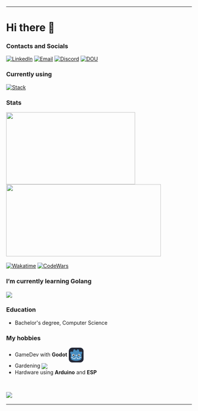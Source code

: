 

---

<h1 align="left">Hi there 👋</h1> 

<h3 align="left">Contacts and Socials</h3>

[![LinkedIn](https://img.shields.io/badge/LinkedIn-0077B5?style=for-the-badge&logo=linkedin&logoColor=white)](https://www.linkedin.com/in/kostiantyn-mininkov/)
[![Email](https://img.shields.io/badge/Gmail-D14836?style=for-the-badge&logo=gmail&logoColor=white)](mailto:mininkov1337@gmail.com)
[![Discord](https://img.shields.io/badge/Discord-7289DA?style=for-the-badge&logo=discord&logoColor=white)](https://discord.com/users/wordllban)
[![DOU](https://s.dou.ua/assets/img/favicon32.png)](https://dou.ua/users/kostiantyn-mininkov/)

<h3>Currently using</h3>

[![Stack](https://skillicons.dev/icons?i=ts,golang,react,nodejs,nestjs,electron,next,graphql,tailwind,mui,docker)](https://skillicons.dev)

<h3>Stats</h3>

<span align="start">
  <img align="left" src="https://wordllban-readme-stats.vercel.app/api/top-langs/?username=wordllban&size_weight=0&count_weight=1&layout=compact&theme=jolly" height="195" width="350"/>
  <img src="https://wordllban-readme-stats.vercel.app/api?username=Wordllban&show_icons=true&theme=jolly" height="195" width="420"/>
</span>

[![Wakatime](https://wakatime.com/badge/user/01a20e69-26f7-4f31-bdbc-15299317e534.svg)](https://wakatime.com/@01a20e69-26f7-4f31-bdbc-15299317e534)
[![CodeWars](https://www.codewars.com/users/Wordllban/badges/micro)](https://www.codewars.com/users/Wordllban)


<h3>I’m currently learning Golang</h3>
<img align="center" src="https://github.com/Wordllban/wordllban/assets/74874576/32f6484b-c9f4-42f7-93d0-1712ee3fddaa" height="100"/>


<h3>Education</h3>

+ Bachelor's degree, Computer Science


<h3>My hobbies</h3>

+ GameDev with <strong>Godot</strong> <img align="center" src="https://github.com/tandpfun/skill-icons/blob/main/icons/Godot-Dark.svg" height="40"/>
+ Gardening <img align="center" src="https://github.com/Wordllban/wordllban/assets/74874576/1853a5c2-b728-4f09-8d09-e8b2fa51f80a" height="38"/>
+ Hardware using <strong>Arduino</strong> and <strong>ESP</strong>

<br />

<p>
  <a href="https://u8views.com/github/Wordllban">
    <img src="https://u8views.com/api/v1/github/profiles/74874576/views/day-week-month-total-count.svg">
  </a>
</p>

---
